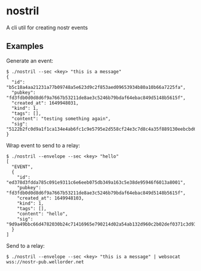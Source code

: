 
# nostril

A cli util for creating nostr events

## Examples

Generate an event:

    $ ./nostril --sec <key> "this is a message"
    {
      "id": "b5c18a4aa21231a77b09748a5e623d9c2f853aed09653934b80a10b66a7225fa",
      "pubkey": "fd3fdb0d0d8d6f9a7667b53211de8ae3c5246b79bdaf64ebac849d5148b5615f",
      "created_at": 1649948031,
      "kind": 1,
      "tags": [],
      "content": "testing something again",
      "sig": "5122b2fc0d9a1f1ca134e4ab6fc1c9e5795e2d558cf24e3c7d8c4a35f889130eebcbd604602092a89c8a48469e88753e08dabb472610ac628ec9db3aa6c24672"
    }

Wrap event to send to a relay:

    $ ./nostril --envelope --sec <key> "hello"
    [
      "EVENT",
      {
        "id": "ed378d3fdda785c091e9311c6e6eeb075db349a163c5e38de95946f6013a8001",
        "pubkey": "fd3fdb0d0d8d6f9a7667b53211de8ae3c5246b79bdaf64ebac849d5148b5615f",
        "created_at": 1649948103,
        "kind": 1,
        "tags": [],
        "content": "hello",
        "sig": "9d9a49bbc66d4782030b24c71416965e790214d02a54ab132d960c2b02def0371c3d93e5a60a285c55e99721599d1332450731e2c6bb1114b96b591c6967f872"
      }
    ]

Send to a relay:

    $ ./nostril --envelope --sec <key> "this is a message" | websocat wss://nostr-pub.wellorder.net


